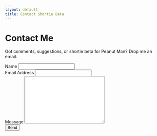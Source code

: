 ```yaml
---
layout: default
title: Contact Shortie Data
---
```


<div id="contact">
  <h1 class="pageTitle">Contact Me</h1>
  <div class="contactContent">
    <p class="intro">Got comments, suggestions, or shortie beta for Peanut Man? Drop me an email.</p>
  </div>
  <form action="https://formspree.io/f/mvgovlae" method="POST">
    <label for="name">Name</label>
    <input type="text" id="name" name="name" class="full-width"><br>
    <label for="email">Email Address</label>
    <input type="email" id="email" name="_replyto" class="full-width"><br>
    <label for="message">Message</label>
    <textarea name="message" id="message" cols="30" rows="10" class="full-width"></textarea><br>
    <input type="submit" value="Send" class="button">
  </form>
</div>

